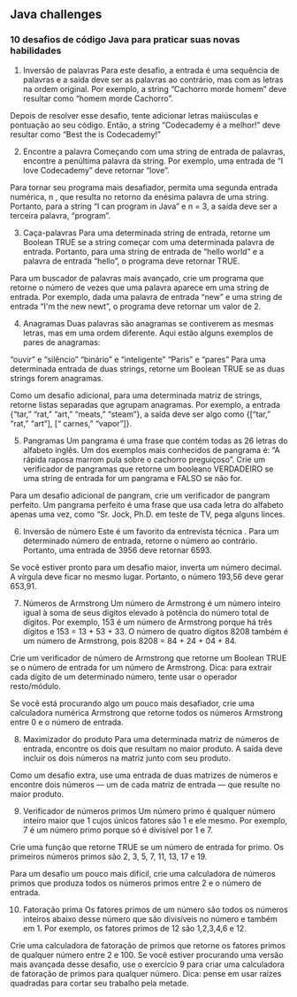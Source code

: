 ## Java challenges

### 10 desafios de código Java para praticar suas novas habilidades

1. Inversão de palavras
Para este desafio, a entrada é uma sequência de palavras e a saída deve ser as palavras ao contrário, mas com as letras na ordem original. Por exemplo, a string “Cachorro morde homem” deve resultar como “homem morde Cachorro”.

Depois de resolver esse desafio, tente adicionar letras maiúsculas e pontuação ao seu código. Então, a string “Codecademy é a melhor!” deve resultar como “Best the is Codecademy!”

2. Encontre a palavra
Começando com uma string de entrada de palavras, encontre a penúltima palavra da string. Por exemplo, uma entrada de “I love Codecademy” deve retornar “love”.

Para tornar seu programa mais desafiador, permita uma segunda entrada numérica, n , que resulta no retorno da enésima palavra de uma string. Portanto, para a string “I can program in Java” e n = 3, a saída deve ser a terceira palavra, “program”.

3. Caça-palavras
Para uma determinada string de entrada, retorne um Boolean TRUE se a string começar com uma determinada palavra de entrada. Portanto, para uma string de entrada de “hello world” e a palavra de entrada “hello”, o programa deve retornar TRUE.

Para um buscador de palavras mais avançado, crie um programa que retorne o número de vezes que uma palavra aparece em uma string de entrada. Por exemplo, dada uma palavra de entrada “new” e uma string de entrada “I'm the new newt”, o programa deve retornar um valor de 2.

4. Anagramas
Duas palavras são anagramas se contiverem as mesmas letras, mas em uma ordem diferente. Aqui estão alguns exemplos de pares de anagramas:

“ouvir” e “silêncio”
“binário” e “inteligente”
“Paris” e “pares”
Para uma determinada entrada de duas strings, retorne um Boolean TRUE se as duas strings forem anagramas.

Como um desafio adicional, para uma determinada matriz de strings, retorne listas separadas que agrupam anagramas. Por exemplo, a entrada {“tar,” “rat,” “art,” “meats,” “steam”}, a saída deve ser algo como {[“tar,” “rat,” “art”], [“ carnes,” “vapor”]}.

5. Pangramas
Um pangrama é uma frase que contém todas as 26 letras do alfabeto inglês. Um dos exemplos mais conhecidos de pangrama é: “A rápida raposa marrom pula sobre o cachorro preguiçoso”. Crie um verificador de pangramas que retorne um booleano VERDADEIRO se uma string de entrada for um pangrama e FALSO se não for.

Para um desafio adicional de pangram, crie um verificador de pangram perfeito. Um pangrama perfeito é uma frase que usa cada letra do alfabeto apenas uma vez, como “Sr. Jock, Ph.D. em teste de TV, pega alguns linces.

6. Inversão de número
Este é um favorito da entrevista técnica . Para um determinado número de entrada, retorne o número ao contrário. Portanto, uma entrada de 3956 deve retornar 6593.

Se você estiver pronto para um desafio maior, inverta um número decimal. A vírgula deve ficar no mesmo lugar. Portanto, o número 193,56 deve gerar 653,91.

7. Números de Armstrong
Um número de Armstrong é um número inteiro igual à soma de seus dígitos elevado à potência do número total de dígitos. Por exemplo, 153 é um número de Armstrong porque há três dígitos e 153 = 13 + 53 + 33. O número de quatro dígitos 8208 também é um número de Armstrong, pois 8208 = 84 + 24 + 04 + 84.

Crie um verificador de número de Armstrong que retorne um Boolean TRUE se o número de entrada for um número de Armstrong. Dica: para extrair cada dígito de um determinado número, tente usar o operador resto/módulo.

Se você está procurando algo um pouco mais desafiador, crie uma calculadora numérica Armstrong que retorne todos os números Armstrong entre 0 e o número de entrada.

8. Maximizador do produto
Para uma determinada matriz de números de entrada, encontre os dois que resultam no maior produto. A saída deve incluir os dois números na matriz junto com seu produto.

Como um desafio extra, use uma entrada de duas matrizes de números e encontre dois números — um de cada matriz de entrada — que resulte no maior produto.

9. Verificador de números primos
Um número primo é qualquer número inteiro maior que 1 cujos únicos fatores são 1 e ele mesmo. Por exemplo, 7 é um número primo porque só é divisível por 1 e 7.

Crie uma função que retorne TRUE se um número de entrada for primo. Os primeiros números primos são 2, 3, 5, 7, 11, 13, 17 e 19.

Para um desafio um pouco mais difícil, crie uma calculadora de números primos que produza todos os números primos entre 2 e o número de entrada.

10. Fatoração prima
Os fatores primos de um número são todos os números inteiros abaixo desse número que são divisíveis no número e também em 1. Por exemplo, os fatores primos de 12 são 1,2,3,4,6 e 12.

Crie uma calculadora de fatoração de primos que retorne os fatores primos de qualquer número entre 2 e 100. Se você estiver procurando uma versão mais avançada desse desafio, use o exercício 9 para criar uma calculadora de fatoração de primos para qualquer número. Dica: pense em usar raízes quadradas para cortar seu trabalho pela metade.